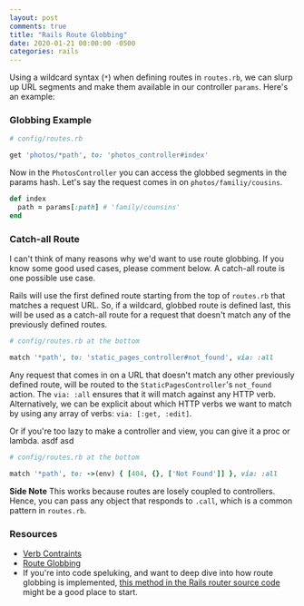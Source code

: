 ```yaml
---
layout: post
comments: true
title: "Rails Route Globbing"
date: 2020-01-21 00:00:00 -0500
categories: rails
---
```


Using a wildcard syntax (`*`) when defining routes in `routes.rb`, we can slurp 
up URL segments and make them available in our controller `params`. Here's an 
example: 

### Globbing Example

```ruby
# config/routes.rb

get 'photos/*path', to: 'photos_controller#index'
```

Now in the `PhotosController` you can access the globbed segments in the params 
hash. Let's say the request comes in on `photos/familiy/cousins`.

```ruby
def index
  path = params[:path] # 'family/counsins'
end
```

### Catch-all Route
I can't think of many reasons why we'd want to use route globbing. 
If you know some good used cases, please comment below. A catch-all route is one
possible use case.

Rails will use the first defined route starting from the top of `routes.rb` that 
matches a request URL. So, if a wildcard, globbed route is defined last, this will 
be used as a catch-all route for a request that doesn't match any of the 
previously defined routes.


```ruby
# config/routes.rb at the bottom

match '*path', to: 'static_pages_controller#not_found', via: :all
```

Any request that comes in on a URL that doesn't match any other previously 
defined route, will be routed to the `StaticPagesController`'s `not_found` 
action. The `via: :all` ensures that it will match against any HTTP verb.
Alternatively, we can be explicit about which HTTP verbs we want to match by
using any array of verbs: `via: [:get, :edit]`.

Or if you're too lazy to make a controller and view, you can give it a proc or 
lambda. asdf asd

```ruby
# config/routes.rb at the bottom

match '*path', to: ->(env) { [404, {}, ['Not Found']] }, via: :all
```

**Side Note**
This works because routes are losely coupled to controllers. Hence, you can pass 
any object that responds to `.call`, which is a common pattern in `routes.rb`.

### Resources
- [Verb Contraints](https://guides.rubyonrails.org/routing.html#http-verb-constraints)
- [Route Globbing](https://guides.rubyonrails.org/routing.html#route-globbing-and-wildcard-segments)
- If you're into code speluking, and want to deep dive into how route globbing is
implemented, [this method in the Rails router source code](https://github.com/rails/rails/blob/6-0-stable/actionpack/lib/action_dispatch/routing/mapper.rb#L230-L240) 
might be a good place to start.
